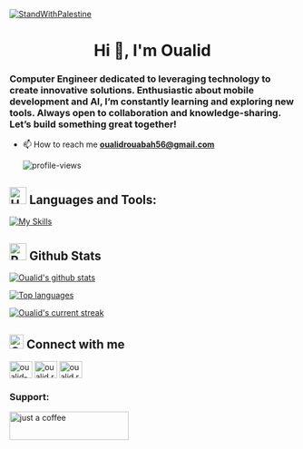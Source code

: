 [![StandWithPalestine](https://raw.githubusercontent.com/TheBSD/StandWithPalestine/main/badges/StandWithPalestine.svg)](https://github.com/TheBSD/StandWithPalestine/blob/main/docs/README.md)

<h1 align="center">Hi 👋, I'm Oualid</h1> 

<h3 align="left">Computer Engineer dedicated to leveraging technology to create innovative solutions. Enthusiastic about mobile development and AI, I’m constantly learning and exploring new tools. Always open to collaboration and knowledge-sharing. Let’s build something great together! </h3> 

- 📫 How to reach me **oualidrouabah56@gmail.com**

  <div align="left">
    <img src="https://komarev.com/ghpvc/?username=oualidrouabah&style=for-the-badge&color=2F6C92" alt="profile-views"/> 
</div>

## <img src="https://raw.githubusercontent.com/Tarikul-Islam-Anik/Animated-Fluent-Emojis/master/Emojis/Objects/Hammer%20and%20Wrench.png" alt="Hammer and Wrench" width="30" height="30" /> **Languages and Tools:**  
[![My Skills](https://skillicons.dev/icons?i=flutter,html,css,js,expressjs,nodejs,mongodb,firebase,sqlite,mysql,md,git,github,vscode,postman,androidstudio,pycharm,latex,stackoverflow,c,java,python,dart&perline=13)](#)

## <img src="https://raw.githubusercontent.com/Tarikul-Islam-Anik/Animated-Fluent-Emojis/master/Emojis/Travel%20and%20places/Rocket.png" alt="Rocket" width="30" height="30" /> Github Stats 

 [![Oualid's github stats](https://bad-apple-github-readme.vercel.app/api?username=oualidrouabah&show_icons=true&count_private=true&line_height=20&icon_color=00b3ff&theme=blue-green&title_color=00b3ff)](#)
 
 [![Top languages](https://github-readme-mwendwa.vercel.app/api/top-langs/?username=oualidrouabah&layout=compact&count_private=true&theme=blue-green&title_color=00b3ff)](#)

[![Oualid's current streak](https://streak-stats.demolab.com/?user=oualidrouabah&count_private=true&theme=blue-green&title_color=00b3ff)](#)


## <img src="https://raw.githubusercontent.com/Tarikul-Islam-Anik/Animated-Fluent-Emojis/master/Emojis/Travel%20and%20places/Globe%20with%20Meridians.png" alt="GLob with Meridians" width="25" height="25" /> **Connect with me**  
<p align="left">
<a href="https://linkedin.com/in/oualid-rouabah" target="blank"><img align="center" src="https://raw.githubusercontent.com/rahuldkjain/github-profile-readme-generator/master/src/images/icons/Social/linked-in-alt.svg" alt="oualid-rouabah" height="30" width="40" /></a>
<a href="https://fb.com/oualid.rouabh" target="blank"><img align="center" src="https://raw.githubusercontent.com/rahuldkjain/github-profile-readme-generator/master/src/images/icons/Social/facebook.svg" alt="oualid.rouabh" height="30" width="40" /></a>
<a href="https://instagram.com/oualid.rouabh" target="blank"><img align="center" src="https://raw.githubusercontent.com/rahuldkjain/github-profile-readme-generator/master/src/images/icons/Social/instagram.svg" alt="oualid.rouabh" height="30" width="40" /></a>
</p>


<h3 align="left">Support:</h3>
<p><a href="https://buymeacoffee.com/oualidrouabah"> <img align="left" src="https://cdn.buymeacoffee.com/buttons/v2/default-yellow.png" height="50" width="210" alt="just a coffee" /></a></p><br><br>


